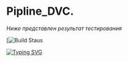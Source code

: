 # Pipline_DVC.



_Ниже представлен результат тестирования_

[![Build Staus](https://github.com/VoroninMaxim/Pipline_DVC/actions)

[![Typing SVG](https://readme-typing-svg.herokuapp.com?font=Fira+Code&pause=1000&color=000000&random=false&width=435&lines=Link+to+apps+in+Streamlit)](https://projecmainpy-aeyjgpknumzhxbptpk5dwh.streamlit.app/)
